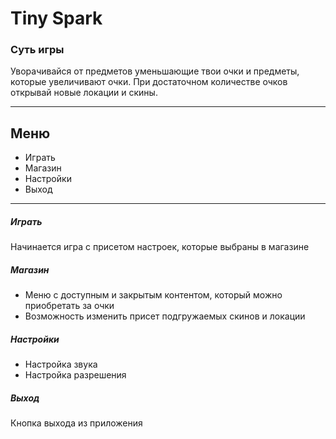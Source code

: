 # Tiny Spark
### Суть игры
Уворачивайся от предметов уменьшающие твои очки и  предметы, которые увеличивают очки.
При достаточном количестве очков открывай новые локации и скины.
___
## Меню
* Играть
* Магазин
* Настройки
* Выход
___
##### Играть
Начинается игра с присетом настроек, которые выбраны в магазине
##### Магазин
* Меню с доступным и закрытым контентом, который можно приобретать за очки
* Возможность изменить присет подгружаемых скинов и локации
##### Настройки
* Настройка звука
* Настройка разрешения
##### Выход
Кнопка выхода из приложения
